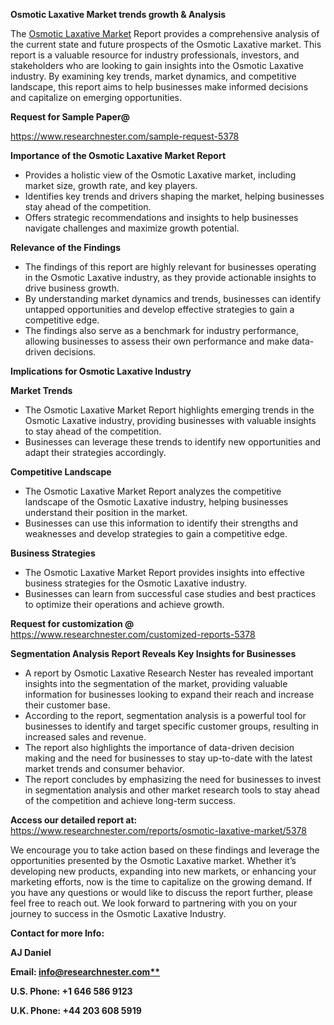 ﻿<a name="_hlk169704084"></a><a name="_hlk168649135"></a><a name="_hlk167721000"></a>**Osmotic Laxative Market trends growth & Analysis**

The [Osmotic Laxative Market](https://www.researchnester.com/reports/osmotic-laxative-market/5378) Report provides a comprehensive analysis of the current state and future prospects of the Osmotic Laxative market. This report is a valuable resource for industry professionals, investors, and stakeholders who are looking to gain insights into the Osmotic Laxative industry. By examining key trends, market dynamics, and competitive landscape, this report aims to help businesses make informed decisions and capitalize on emerging opportunities.

**Request for Sample Paper@**

<https://www.researchnester.com/sample-request-5378>



**Importance of the Osmotic Laxative Market Report**

- Provides a holistic view of the Osmotic Laxative market, including market size, growth rate, and key players.
- Identifies key trends and drivers shaping the market, helping businesses stay ahead of the competition.
- Offers strategic recommendations and insights to help businesses navigate challenges and maximize growth potential.

**Relevance of the Findings**	

- The findings of this report are highly relevant for businesses operating in the Osmotic Laxative industry, as they provide actionable insights to drive business growth.
- By understanding market dynamics and trends, businesses can identify untapped opportunities and develop effective strategies to gain a competitive edge.
- The findings also serve as a benchmark for industry performance, allowing businesses to assess their own performance and make data-driven decisions.

**Implications for Osmotic Laxative  Industry**

**Market Trends**

- The Osmotic Laxative Market Report highlights emerging trends in the Osmotic Laxative industry, providing businesses with valuable insights to stay ahead of the competition.
- Businesses can leverage these trends to identify new opportunities and adapt their strategies accordingly.

**Competitive Landscape**

- The Osmotic Laxative Market Report analyzes the competitive landscape of the Osmotic Laxative industry, helping businesses understand their position in the market.
- Businesses can use this information to identify their strengths and weaknesses and develop strategies to gain a competitive edge.

**Business Strategies**

- The Osmotic Laxative Market Report provides insights into effective business strategies for the Osmotic Laxative industry.
- Businesses can learn from successful case studies and best practices to optimize their operations and achieve growth.

**Request for customization @** <https://www.researchnester.com/customized-reports-5378>

**Segmentation Analysis Report Reveals Key Insights for Businesses**

- A report by Osmotic Laxative Research Nester has revealed important insights into the segmentation of the market, providing valuable information for businesses looking to expand their reach and increase their customer base.
- According to the report, segmentation analysis is a powerful tool for businesses to identify and target specific customer groups, resulting in increased sales and revenue.
- The report also highlights the importance of data-driven decision making and the need for businesses to stay up-to-date with the latest market trends and consumer behavior.
- The report concludes by emphasizing the need for businesses to invest in segmentation analysis and other market research tools to stay ahead of the competition and achieve long-term success.

**Access our detailed report at:** <https://www.researchnester.com/reports/osmotic-laxative-market/5378>

We encourage you to take action based on these findings and leverage the opportunities presented by the Osmotic Laxative market. Whether it’s developing new products, expanding into new markets, or enhancing your marketing efforts, now is the time to capitalize on the growing demand. If you have any questions or would like to discuss the report further, please feel free to reach out. We look forward to partnering with you on your journey to success in the Osmotic Laxative Industry.

**Contact for more Info:**

**AJ Daniel**

**Email: [info@researchnester.com**](mailto:info@researchnester.com)**

**U.S. Phone: +1 646 586 9123**

**U.K. Phone: +44 203 608 5919**




